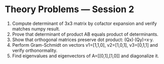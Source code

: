 <!-- Math rendered using GitHub Markdown: use $...$ and $$...$$ -->

# Theory Problems — Session 2

1. Compute determinant of 3x3 matrix by cofactor expansion and verify matches numpy result.
2. Prove that determinant of product AB equals product of determinants.
3. Show that orthogonal matrices preserve dot product: (Qx)·(Qy)=x·y.
4. Perform Gram-Schmidt on vectors v1=[1,1,0], v2=[1,0,1], v3=[0,1,1] and verify orthonormality.
5. Find eigenvalues and eigenvectors of A=[[0,1],[1,0]] and diagonalize it.